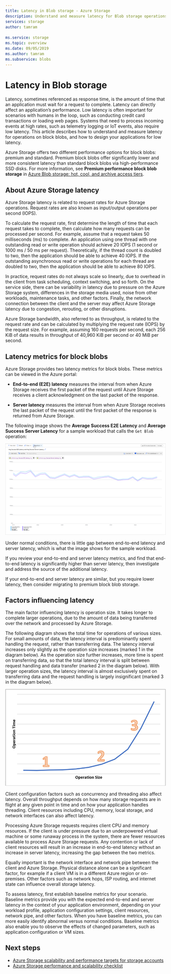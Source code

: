 ```yaml
---
title: Latency in Blob storage - Azure Storage
description: Understand and measure latency for Blob storage operations, and learn how to design your Blob storage applications for low latency.
services: storage
author: tamram

ms.service: storage
ms.topic: overview
ms.date: 09/05/2019
ms.author: tamram
ms.subservice: blobs
---
```


# Latency in Blob storage

Latency, sometimes referenced as response time, is the amount of time that an application must wait for a request to complete. Latency can directly affect an application’s performance. Low latency is often important for scenarios with humans in the loop, such as conducting credit card transactions or loading web pages. Systems that need to process incoming events at high rates, such as telemetry logging or IoT events, also require low latency. This article describes how to understand and measure latency for operations on block blobs, and how to design your applications for low latency.

Azure Storage offers two different performance options for block blobs: premium and standard. Premium block blobs offer significantly lower and more consistent latency than standard block blobs via high-performance SSD disks. For more information, see **Premium performance block blob storage** in [Azure Blob storage: hot, cool, and archive access tiers](storage-blob-storage-tiers.md).

## About Azure Storage latency

Azure Storage latency is related to request rates for Azure Storage operations. Request rates are also known as input/output operations per second (IOPS).

To calculate the request rate, first determine the length of time that each request takes to complete, then calculate how many requests can be processed per second. For example, assume that a request takes 50 milliseconds (ms) to complete. An application using one thread with one outstanding read or write operation should achieve 20 IOPS (1 second or 1000 ms / 50 ms per request). Theoretically, if the thread count is doubled to two, then the application should be able to achieve 40 IOPS. If the outstanding asynchronous read or write operations for each thread are doubled to two, then the application should be able to achieve 80 IOPS.

In practice, request rates do not always scale so linearly, due to overhead in the client from task scheduling, context switching, and so forth. On the service side, there can be variability in latency due to pressure on the Azure Storage system, differences in the storage media used, noise from other workloads, maintenance tasks, and other factors. Finally, the network connection between the client and the server may affect Azure Storage latency due to congestion, rerouting, or other disruptions.

Azure Storage bandwidth, also referred to as throughput, is related to the request rate and can be calculated by multiplying the request rate (IOPS) by the request size. For example, assuming 160 requests per second, each 256 KiB of data results in throughput of 40,960 KiB per second or 40 MiB per second.

## Latency metrics for block blobs

Azure Storage provides two latency metrics for block blobs. These metrics can be viewed in the Azure portal:

- **End-to-end (E2E) latency** measures the interval from when Azure Storage receives the first packet of the request until Azure Storage receives a client acknowledgment on the last packet of the response.

- **Server latency** measures the interval from when Azure Storage receives the last packet of the request until the first packet of the response is returned from Azure Storage.

The following image shows the **Average Success E2E Latency** and **Average Success Server Latency** for a sample workload that calls the `Get Blob` operation:

![Screenshot showing latency metrics for Get Blob operation](media/storage-blobs-latency/latency-metrics-get-blob.png)

Under normal conditions, there is little gap between end-to-end latency and server latency, which is what the image shows for the sample workload.

If you review your end-to-end and server latency metrics, and find that end-to-end latency is significantly higher than server latency, then investigate and address the source of the additional latency.

If your end-to-end and server latency are similar, but you require lower latency, then consider migrating to premium block blob storage.

## Factors influencing latency

The main factor influencing latency is operation size. It takes longer to complete larger operations, due to the amount of data being transferred over the network and processed by Azure Storage.

The following diagram shows the total time for operations of various sizes. For small amounts of data, the latency interval is predominantly spent handling the request, rather than transferring data. The latency interval increases only slightly as the operation size increases (marked 1 in the diagram below). As the operation size further increases, more time is spent on transferring data, so that the total latency interval is split between request handling and data transfer (marked 2 in the diagram below). With larger operation sizes, the latency interval is almost exclusively spent on transferring data and the request handling is largely insignificant (marked 3 in the diagram below).

![Screenshot showing total operation time by operation size](media/storage-blobs-latency/operation-time-size-chart.png)

Client configuration factors such as concurrency and threading also affect latency. Overall throughput depends on how many storage requests are in flight at any given point in time and on how your application handles threading. Client resources including CPU, memory, local storage, and network interfaces can also affect latency.

Processing Azure Storage requests requires client CPU and memory resources. If the client is under pressure due to an underpowered virtual machine or some runaway process in the system, there are fewer resources available to process Azure Storage requests. Any contention or lack of client resources will result in an increase in end-to-end latency without an increase in server latency, increasing the gap between the two metrics.

Equally important is the network interface and network pipe between the client and Azure Storage. Physical distance alone can be a significant factor, for example if a client VM is in a different Azure region or on-premises. Other factors such as network hops, ISP routing, and internet state can influence overall storage latency.

To assess latency, first establish baseline metrics for your scenario. Baseline metrics provide you with the expected end-to-end and server latency in the context of your application environment, depending on your workload profile, application configuration settings, client resources, network pipe, and other factors. When you have baseline metrics, you can more easily identify abnormal versus normal conditions. Baseline metrics also enable you to observe the effects of changed parameters, such as application configuration or VM sizes.

## Next steps

- [Azure Storage scalability and performance targets for storage accounts](../common/storage-scalability-targets.md)
- [Azure Storage performance and scalability checklist](../common/storage-performance-checklist.md)
